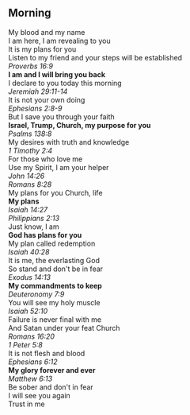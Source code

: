 ## Morning

My blood and my name  
I am here, I am revealing to you  
It is my plans for you  
Listen to my friend and your steps will be established  
_Proverbs 16:9_  
**I am and I will bring you back**  
I declare to you today this morning  
_Jeremiah 29:11-14_  
It is not your own doing  
_Ephesians 2:8-9_  
But I save you through your faith  
**Israel, Trump, Church, my purpose for you**  
_Psalms 138:8_  
My desires with truth and knowledge  
_1 Timothy 2:4_  
For those who love me  
Use my Spirit, I am your helper  
_John 14:26_  
_Romans 8:28_  
My plans for you Church, life  
**My plans**  
_Isaiah 14:27_  
_Philippians 2:13_  
Just know, I am  
**God has plans for you**  
My plan called redemption  
_Isaiah 40:28_  
It is me, the everlasting God  
So stand and don't be in fear  
_Exodus 14:13_  
**My commandments to keep**  
_Deuteronomy 7:9_  
You will see my holy muscle  
_Isaiah 52:10_  
Failure is never final with me  
And Satan under your feat Church  
_Romans 16:20_  
_1 Peter 5:8_  
It is not flesh and blood  
_Ephesians 6:12_  
**My glory forever and ever**  
_Matthew 6:13_  
Be sober and don't in fear  
I will see you again  
Trust in me  

